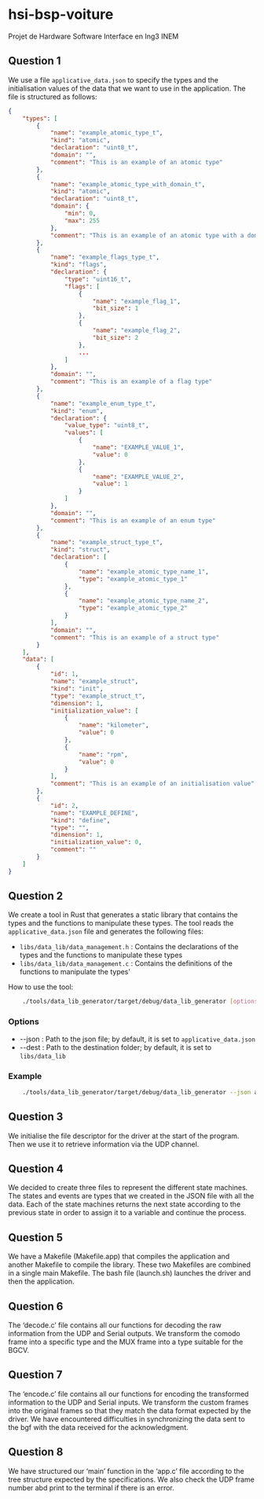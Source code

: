 # hsi-bsp-voiture
Projet de Hardware Software Interface en Ing3 INEM

## Question 1 

We use a file `applicative_data.json` to specify the types and the initialisation values of the data that we want to use in the application. The file is structured as follows:

```json
{
    "types": [
        {
            "name": "example_atomic_type_t",
            "kind": "atomic",
            "declaration": "uint8_t",
            "domain": "",
            "comment": "This is an example of an atomic type"
        },
        {
            "name": "example_atomic_type_with_domain_t",
            "kind": "atomic",
            "declaration": "uint8_t",
            "domain": {
                "min": 0,
                "max": 255
            },
            "comment": "This is an example of an atomic type with a domain"
        },
        {
            "name": "example_flags_type_t",
            "kind": "flags",
            "declaration": {
                "type": "uint16_t",
                "flags": [
                    {
                        "name": "example_flag_1",
                        "bit_size": 1
                    },
                    {
                        "name": "example_flag_2",
                        "bit_size": 2
                    },
                    ...
                ]
            },
            "domain": "",
            "comment": "This is an example of a flag type"
        },
        {
            "name": "example_enum_type_t",
            "kind": "enum",
            "declaration": {
                "value_type": "uint8_t",
                "values": [
                    {
                        "name": "EXAMPLE_VALUE_1",
                        "value": 0
                    },
                    {
                        "name": "EXAMPLE_VALUE_2",
                        "value": 1
                    }
                ]
            },
            "domain": "",
            "comment": "This is an example of an enum type"
        },
        {
            "name": "example_struct_type_t",
            "kind": "struct",
            "declaration": [
                {
                    "name": "example_atomic_type_name_1",
                    "type": "example_atomic_type_1"
                },
                {
                    "name": "example_atomic_type_name_2",
                    "type": "example_atomic_type_2"
                }
            ],
            "domain": "",
            "comment": "This is an example of a struct type"
        }
    ],
    "data": [
        {
            "id": 1,
            "name": "example_struct",
            "kind": "init",
            "type": "example_struct_t",
            "dimension": 1,
            "initialization_value": [
                {
                    "name": "kilometer",
                    "value": 0
                },
                {
                    "name": "rpm",
                    "value": 0
                }
            ],
            "comment": "This is an example of an initialisation value"
        },
        {
            "id": 2,
            "name": "EXAMPLE_DEFINE",
            "kind": "define",
            "type": "",
            "dimension": 1,
            "initialization_value": 0,
            "comment": ""
        }
    ]
}
```

## Question 2

We create a tool in Rust that generates a static library that contains the types and the functions to manipulate these types. The tool reads the `applicative_data.json` file and generates the following files:

* `libs/data_lib/data_management.h` : Contains the declarations of the types and the functions to manipulate these types
* `libs/data_lib/data_management.c` : Contains the definitions of the functions to manipulate the types'

How to use the tool:

```bash
    ./tools/data_lib_generator/target/debug/data_lib_generator [options]
```

### Options

* --json : Path to the json file; by default, it is set to `applicative_data.json`
* --dest : Path to the destination folder; by default, it is set to `libs/data_lib`


### Example

```bash
    ./tools/data_lib_generator/target/debug/data_lib_generator --json applicative_data.json --dest libs/data_lib
```

## Question 3
We initialise the file descriptor for the driver at the start of the program.
Then we use it to retrieve information via the UDP channel.

## Question 4
We decided to create three files to represent the different state machines.
The states and events are types that we created in the JSON file with all the data.
Each of the state machines returns the next state according to the previous state in order to assign it to a variable and continue the process.

## Question 5
We have a Makefile (Makefile.app) that compiles the application and another Makefile to compile the library.
These two Makefiles are combined in a single main Makefile.
The bash file (launch.sh) launches the driver and then the application.

## Question 6
The ‘decode.c’ file contains all our functions for decoding the raw information from the UDP and Serial outputs.
We transform the comodo frame into a specific type and the MUX frame into a type suitable for the BGCV.

## Question 7
The ‘encode.c’ file contains all our functions for encoding the transformed information to the UDP and Serial inputs.
We transform the custom frames into the original frames so that they match the data format expected by the driver.
We have encountered difficulties in synchronizing the data sent to the bgf with the data received for the acknowledgment.

## Question 8
We have structured our ‘main’ function in the ‘app.c’ file according to the tree structure expected by the specifications.
We also check the UDP frame number abd print to the terminal if there is an error.
